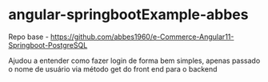 # angular-springbootExample-abbes
Repo base - https://github.com/abbes1960/e-Commerce-Angular11-Springboot-PostgreSQL


Ajudou a entender como fazer login de forma bem simples, apenas passado o nome de usuário via método get do front end para o backend
